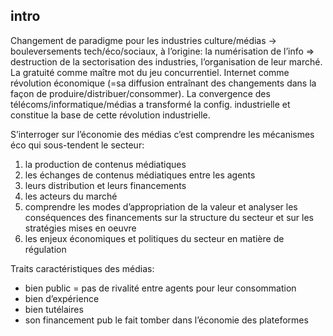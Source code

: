 ## intro
Changement de paradigme pour les industries culture/médias → bouleversements tech/éco/sociaux, à l’origine: la numérisation de l’info ⇒ destruction de la sectorisation des industries, l’organisation de leur marché. La gratuité comme maître mot du jeu concurrentiel.
Internet comme révolution économique (=sa diffusion entraînant des changements dans la façon de produire/distribuer/consommer). La convergence des télécoms/informatique/médias a transformé la config. industrielle et constitue la base de cette révolution industrielle.

S’interroger sur l’économie des médias c’est comprendre les mécanismes éco qui sous-tendent le secteur:
1. la production de contenus médiatiques
2. les échanges de contenus médiatiques entre les agents
3. leurs distribution et leurs financements
4. les acteurs du marché
5. comprendre les modes d’appropriation de la valeur et analyser les conséquences des financements sur la structure du secteur et sur les stratégies mises en oeuvre
6. les enjeux économiques et politiques du secteur en matière de régulation

Traits caractéristiques des médias:
* bien public = pas de rivalité entre agents pour leur consommation
* bien d’expérience
* bien tutélaires
* son financement pub le fait tomber dans l’économie des plateformes
